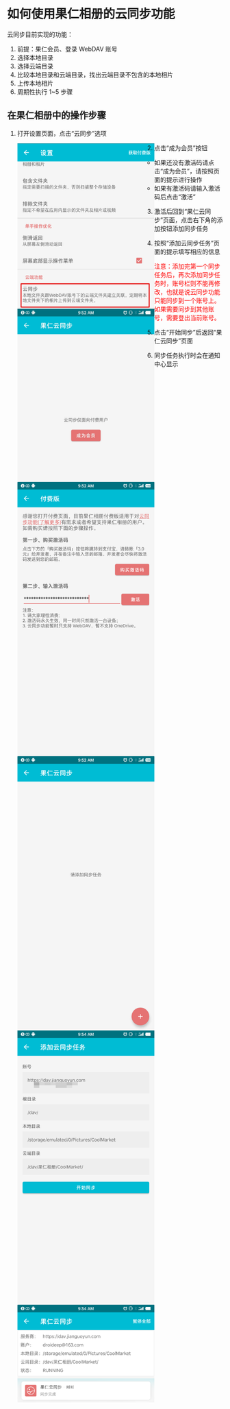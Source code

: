 # 如何使用果仁相册的云同步功能

云同步目前实现的功能：
1. 前提：果仁会员、登录 WebDAV 账号
2. 选择本地目录
2. 选择云端目录
4. 比较本地目录和云端目录，找出云端目录不包含的本地相片
4. 上传本地相片
5. 周期性执行 1~5 步骤

## 在果仁相册中的操作步骤

1. 打开设置页面，点击“云同步”选项

   <img src="../imgs/涂鸦_Screenshot_2020-06-01-09-59-34-252_相册.png" style="float:left" width="320"/>

2. 点击“成为会员”按钮

   - 如果还没有激活码请点击“成为会员”，请按照页面的提示进行操作
   - 如果有激活码请输入激活码后点击“激活”

   <img src="../imgs/Screenshot_2020-06-01-09-52-13-392_果仁相册.jpg" style="float:left" width="320"/>

   <img src="../imgs/Screenshot_2020-06-01-09-52-43-673_果仁相册.png" style="float:left" width="320"/>

3. 激活后回到“果仁云同步”页面，点击右下角的添加按钮添加同步任务

   <img src="../imgs/Screenshot_2020-06-01-09-52-54-706_果仁相册.png" style="float:left" width="320"/>

4. 按照“添加云同步任务”页面的提示填写相应的信息

   <img src="../imgs/涂鸦_Screenshot_2020-06-01-09-54-14-632_果仁相册.png" style="float:left" width="320"/>

   <font style="color:red">注意：添加完第一个同步任务后，再次添加同步任务时，账号栏则不能再修改，也就是说云同步功能只能同步到一个账号上。如果需要同步到其他账号，需要登出当前账号。</font>

5. 点击“开始同步”后返回“果仁云同步”页面

   <img src="../imgs/Screenshot_2020-06-01-09-54-45-813_果仁相册.png" style="float:left" width="320"/>

6. 同步任务执行时会在通知中心显示

   <img src="../imgs/Screenshot_2020-06-01-09-55-11-067.png" style="float:left" width="320"/>



